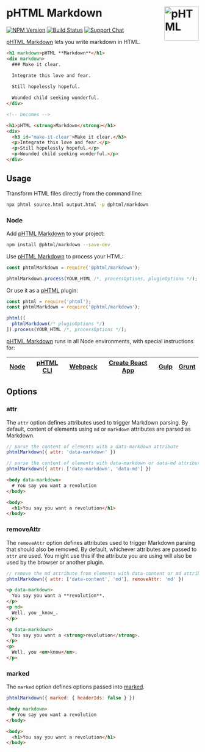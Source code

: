 # pHTML Markdown [<img src="https://phtmlorg.github.io/phtml/logo.svg" alt="pHTML" width="90" height="90" align="right">][phtml]

[![NPM Version][npm-img]][npm-url]
[![Build Status][cli-img]][cli-url]
[![Support Chat][git-img]][git-url]

[pHTML Markdown] lets you write markdown in HTML.

```html
<h1 markdown>pHTML **Markdown**</h1>
<div markdown>
  ### Make it clear.

  Integrate this love and fear.
  
  Still hopelessly hopeful.

  Wounded child seeking wonderful.
</div>

<!-- becomes -->

<h1>pHTML <strong>Markdown</strong></h1>
<div>
  <h3 id="make-it-clear">Make it clear.</h3>
  <p>Integrate this love and fear.</p>
  <p>Still hopelessly hopeful.</p>
  <p>Wounded child seeking wonderful.</p>
</div>
```

## Usage

Transform HTML files directly from the command line:

```bash
npx phtml source.html output.html -p @phtml/markdown
```

### Node

Add [pHTML Markdown] to your project:

```bash
npm install @phtml/markdown --save-dev
```

Use [pHTML Markdown] to process your HTML:

```js
const phtmlMarkdown = require('@phtml/markdown');

phtmlMarkdown.process(YOUR_HTML /*, processOptions, pluginOptions */);
```

Or use it as a [pHTML] plugin:

```js
const phtml = require('phtml');
const phtmlMarkdown = require('@phtml/markdown');

phtml([
  phtmlMarkdown(/* pluginOptions */)
]).process(YOUR_HTML /*, processOptions */);
```

[pHTML Markdown] runs in all Node environments, with special instructions for:

| [Node](INSTALL.md#node) | [pHTML CLI](INSTALL.md#phtml-cli) | [Webpack](INSTALL.md#webpack) | [Create React App](INSTALL.md#create-react-app) | [Gulp](INSTALL.md#gulp) | [Grunt](INSTALL.md#grunt) |
| --- | --- | --- | --- | --- | --- |

## Options

### attr

The `attr` option defines attributes used to trigger Markdown parsing. By
default, content of elements using `md` or `markdown` attributes are parsed as
Markdown.

```js
// parse the content of elements with a data-markdown attribute
phtmlMarkdown({ attr: 'data-markdown' })

// parse the content of elements with data-markdown or data-md attributes
phtmlMarkdown({ attr: ['data-markdown', 'data-md'] })
```

```html
<body data-markdown>
  # You say you want a revolution
</body>
```

```html
<body>
  <h1>You say you want a revolution</h1>
</body>
```

### removeAttr

The `removeAttr` option defines attributes used to trigger Markdown parsing
that should also be removed. By default, whichever attributes are passed to
`attr` are used. You might use this if the attribute you are using will also
be used by the browser or another plugin.

```js
// remove the md attribute from elements with data-content or md attributes
phtmlMarkdown({ attr: ['data-content', 'md'], removeAttr: 'md' })
```

```html
<p data-markdown>
  You say you want a **revolution**.
</p>
<p md>
  Well, you _know_.
</p>
```

```html
<p data-markdown>
  You say you want a <strong>revolution</strong>.
</p>
<p>
  Well, you <em>know</em>.
</p>
```

### marked

The `marked` option defines options passed into
[marked](https://marked.js.org/#/USING_ADVANCED.md#options).

```js
phtmlMarkdown({ marked: { headerIds: false } })
```

```html
<body markdown>
  # You say you want a revolution
</body>
```

```html
<body>
  <h1>You say you want a revolution</h1>
</body>
```

[cli-img]: https://img.shields.io/travis/phtmlorg/phtml-markdown.svg
[cli-url]: https://travis-ci.org/phtmlorg/phtml-markdown
[git-img]: https://img.shields.io/badge/support-chat-blue.svg
[git-url]: https://gitter.im/phtmlorg/phtml
[npm-img]: https://img.shields.io/npm/v/@phtml/markdown.svg
[npm-url]: https://www.npmjs.com/package/@phtml/markdown

[pHTML]: https://github.com/phtmlorg/phtml
[pHTML Markdown]: https://github.com/phtmlorg/phtml-markdown
